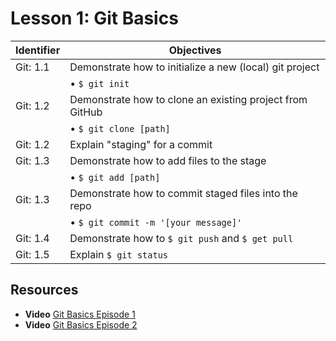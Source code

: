 # Lesson 1: Git Basics
Identifier   | Objectives
-------------|------------
Git: 1.1     | Demonstrate how to initialize a new (local) git project
             | &bull; `$ git init`
Git: 1.2     | Demonstrate how to clone an existing project from GitHub
             | &bull; `$ git clone [path]`
Git: 1.2     | Explain "staging" for a commit
Git: 1.3     | Demonstrate how to add files to the stage
             | &bull; `$ git add [path]`
Git: 1.3     | Demonstrate how to commit staged files into the repo
             | &bull; `$ git commit -m '[your message]'`
Git: 1.4     | Demonstrate how to `$ git push` and `$ get pull`
Git: 1.5     | Explain `$ git status`

## Resources
- __Video__ [Git Basics Episode 1](http://git-scm.com/video/what-is-version-control)
- __Video__ [Git Basics Episode 2](http://git-scm.com/video/what-is-git)